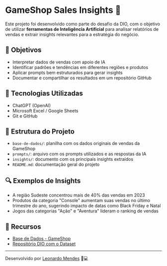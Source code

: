 # GameShop Sales Insights 🚀

Este projeto foi desenvolvido como parte do desafio da DIO, com o objetivo de utilizar **ferramentas de Inteligência Artificial** para analisar relatórios de vendas e extrair insights relevantes para a estratégia do negócio.

## 📌 Objetivos

- Interpretar dados de vendas com apoio de IA
- Identificar padrões e tendências em diferentes regiões e produtos
- Aplicar prompts bem estruturados para gerar insights
- Documentar e compartilhar os resultados em um repositório GitHub

## 🧰 Tecnologias Utilizadas

- ChatGPT (OpenAI)
- Microsoft Excel / Google Sheets
- Git e GitHub

## 📂 Estrutura do Projeto

- `base-de-dados/`: planilha com os dados originais de vendas da GameShop
- `prompts/`: arquivo com os prompts utilizados e as respostas da IA
- `insights/`: documento com os principais insights extraídos
- `README.md`: documentação geral do projeto

## 🔍 Exemplos de Insights

- A região Sudeste concentrou mais de 40% das vendas em 2023
- Produtos da categoria "Console" aumentam suas vendas no último trimestre do ano, sugerindo impacto de datas como Black Friday e Natal
- Jogos das categorias "Ação" e "Aventura" lideram o ranking de vendas

## 📎 Recursos

- [Base de Dados - GameShop](https://hermes.dio.me/files/assets/f5d5239e-8712-4357-bd9c-646deb9f9136.zip)
- [Repositório DIO com o Dataset](https://github.com/digitalinnovationone/dataset-gamesshop)

---

Desenvolvido por [Leonardo Mendes](https://github.com/LeonardoMendesXCIX) 🧠💻

